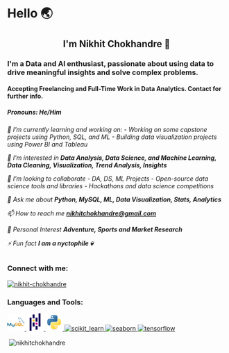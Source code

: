 <h1 align="left">Hello 🌏 
<h2 align="center">I'm Nikhit Chokhandre 🤖
<h3 align="left">I'm a Data and AI enthusiast, passionate about using data to drive meaningful insights and solve complex problems. 
<h4 align="left">Accepting Freelancing and Full-Time Work in Data Analytics. Contact for further info. 
<h5 align="left">Pronouns: He/Him
<h6 align="left">
🔭 I’m currently learning and working on:
    - Working on some capstone projects using Python, SQL, and ML 
    - Building data visualization projects using Power BI and Tableau

👀 I'm interested in **Data Analysis, Data Science, and Machine Learning, Data Cleaning, Visualization, Trend Analysis, Insights**

🤝 I’m looking to collaborate
      - DA, DS, ML Projects
      - Open-source data science tools and libraries
      - Hackathons and data science competitions

💬 Ask me about **Python, MySQL, ML, Data Visualization, Stats, Analytics**

📫 How to reach me **nikhitchokhandre@gmail.com**

👀 Personal Interest **Adventure, Sports and Market Research**

⚡ Fun fact **I am a nyctophile 💀**

<h3 align="left">Connect with me:</h3>
<p align="left">
<a href="https://linkedin.com/in/nikhit-chokhandre-5a6a7612b" target="blank"><img align="center" src="https://raw.githubusercontent.com/rahuldkjain/github-profile-readme-generator/master/src/images/icons/Social/linked-in-alt.svg" alt="nikhit-chokhandre" height="30" width="40" /></a>
</p>

<h3 align="left">Languages and Tools:</h3>
<p align="left"> <a href="https://www.mysql.com/" target="_blank" rel="noreferrer"> <img src="https://raw.githubusercontent.com/devicons/devicon/master/icons/mysql/mysql-original-wordmark.svg" alt="mysql" width="40" height="40"/> </a> <a href="https://pandas.pydata.org/" target="_blank" rel="noreferrer"> <img src="https://raw.githubusercontent.com/devicons/devicon/2ae2a900d2f041da66e950e4d48052658d850630/icons/pandas/pandas-original.svg" alt="pandas" width="40" height="40"/> </a> <a href="https://www.python.org" target="_blank" rel="noreferrer"> <img src="https://raw.githubusercontent.com/devicons/devicon/master/icons/python/python-original.svg" alt="python" width="40" height="40"/> </a> <a href="https://scikit-learn.org/" target="_blank" rel="noreferrer"> <img src="https://upload.wikimedia.org/wikipedia/commons/0/05/Scikit_learn_logo_small.svg" alt="scikit_learn" width="40" height="40"/> </a> <a href="https://seaborn.pydata.org/" target="_blank" rel="noreferrer"> <img src="https://seaborn.pydata.org/_images/logo-mark-lightbg.svg" alt="seaborn" width="40" height="40"/> </a> <a href="https://www.tensorflow.org" target="_blank" rel="noreferrer"> <img src="https://www.vectorlogo.zone/logos/tensorflow/tensorflow-icon.svg" alt="tensorflow" width="40" height="40"/> </a> </p>

<p>&nbsp;<img align="center" src="https://github-readme-stats.vercel.app/api?username=nikhitchokhandre&show_icons=true&locale=en" alt="nikhitchokhandre" /></p>

